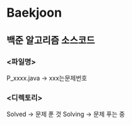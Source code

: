 # Baekjoon
## 백준 알고리즘 소스코드
### <파일명>
P_xxxx.java    -> xxx는문제번호

### <디렉토리>
Solved -> 문제 푼 것
Solving -> 문제 푸는 중
